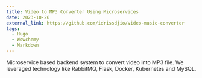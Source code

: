```yaml
---
title: Video to MP3 Converter Using Microservices
date: 2023-10-26
external_link: https://github.com/idrissdjio/video-music-converter
tags:
  - Hugo
  - Wowchemy
  - Markdown
---
```


Microservice based backend system to convert video into MP3 file. We leveraged technology like RabbitMQ, Flask, Docker, Kubernetes and MySQL.

<!--more-->
